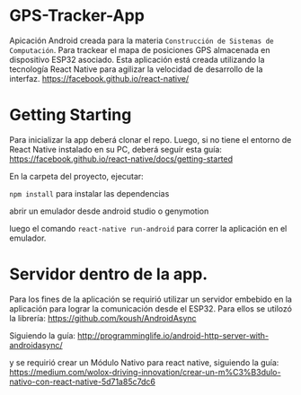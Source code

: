 # GPS-Tracker-App
Apicación Android creada para la materia `Construcción de Sistemas de Computación`. Para trackear el mapa de posiciones GPS almacenada en dispositivo ESP32 asociado.
Esta aplicación está creada utilizando la tecnología React Native para agilizar la velocidad de desarrollo de la interfaz.
https://facebook.github.io/react-native/

# Getting Starting
Para inicializar la app deberá clonar el repo.
Luego, si no tiene el entorno de React Native instalado en su PC, deberá seguír esta guía:
https://facebook.github.io/react-native/docs/getting-started

En la carpeta del proyecto, ejecutar:

`npm install`
para instalar las dependencias

abrir un emulador desde android studio o genymotion

luego el comando
`react-native run-android` 
para correr la aplicación en el emulador.


# Servidor dentro de la app.
Para los fines de la aplicación se requirió utilizar un servidor embebido en la aplicación para lograr la comunicación desde el ESP32.
Para ellos se utilozó la librería:
https://github.com/koush/AndroidAsync

Siguiendo la guía:
http://programminglife.io/android-http-server-with-androidasync/

y se requirió crear un Módulo Nativo para react native, siguiendo la guía:
https://medium.com/wolox-driving-innovation/crear-un-m%C3%B3dulo-nativo-con-react-native-5d71a85c7dc6

